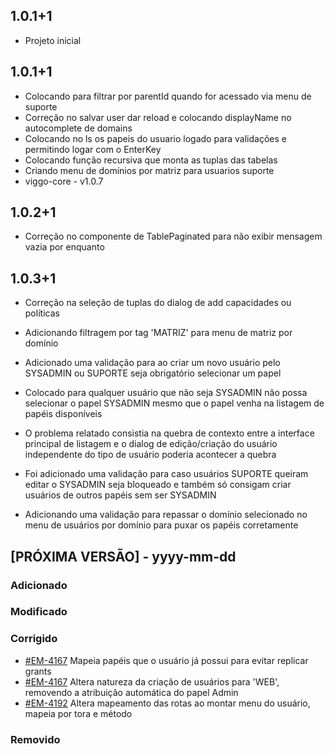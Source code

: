 ## 1.0.1+1

* Projeto inicial

## 1.0.1+1

* Colocando para filtrar por parentId quando for acessado via menu de suporte
* Correção no salvar user dar reload e colocando displayName no autocomplete de domains
* Colocando no ls os papeis do usuario logado para validações e permitindo logar com o EnterKey
* Colocando função recursiva que monta as tuplas das tabelas
* Criando menu de domínios por matriz para usuarios suporte
* viggo-core - v1.0.7

## 1.0.2+1

* Correção no componente de TablePaginated para não exibir mensagem vazia por enquanto

## 1.0.3+1

* Correção na seleção de tuplas do dialog de add capacidades ou políticas

* Adicionando filtragem por tag 'MATRIZ' para menu de matriz por domínio

* Adicionado uma validação para ao criar um novo usuário pelo SYSADMIN ou SUPORTE seja obrigatório selecionar um papel

* Colocado para qualquer usuário que não seja SYSADMIN não possa selecionar o papel SYSADMIN mesmo que o papel venha na listagem de papéis disponíveis

* O problema relatado consistia na quebra de contexto entre a interface principal de listagem e o dialog de edição/criação do usuário independente do tipo de usuário poderia acontecer a quebra

* Foi adicionado uma validação para caso usuários SUPORTE queiram editar o SYSADMIN seja bloqueado e também só consigam criar usuários de outros papéis sem ser SYSADMIN

* Adicionando uma validação para repassar o domínio selecionado no menu de usuários por domínio para puxar os papéis corretamente

## [PRÓXIMA VERSÃO] - yyyy-mm-dd

### Adicionado

### Modificado

### Corrigido

- [#EM-4167](https://viggosistemas.atlassian.net/browse/EM-4167) Mapeia papéis que o usuário já possui para evitar replicar grants
- [#EM-4167](https://viggosistemas.atlassian.net/browse/EM-4167) Altera natureza da criação de usuários para 'WEB', removendo a atribuição automática do papel Admin
- [#EM-4192](https://viggosistemas.atlassian.net/browse/EM-4192) Altera mapeamento das rotas ao montar menu do usuário, mapeia por tora e método

### Removido